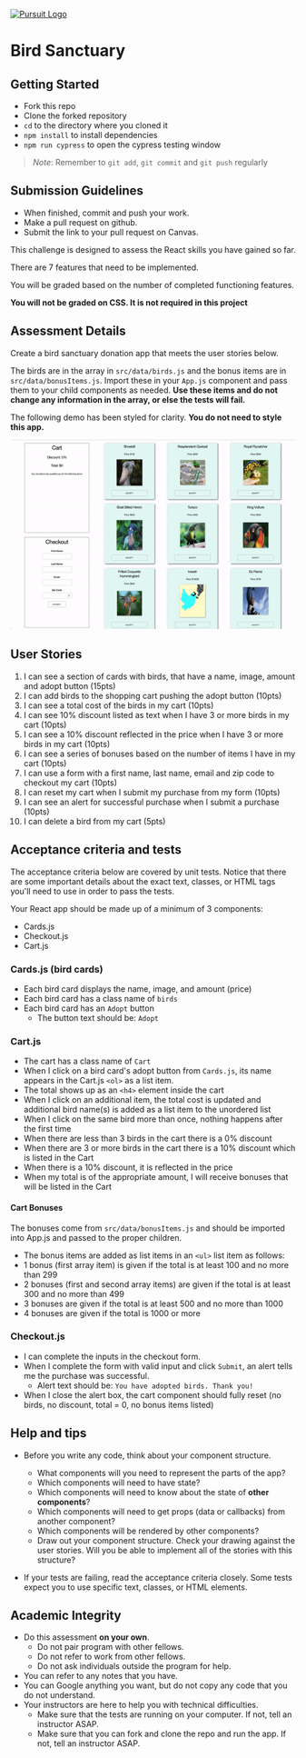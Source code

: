 [![Pursuit Logo](https://avatars1.githubusercontent.com/u/5825944?s=200&v=4)](https://pursuit.org)

# Bird Sanctuary

## Getting Started

- Fork this repo
- Clone the forked repository
- `cd` to the directory where you cloned it
- `npm install` to install dependencies
- `npm run cypress` to open the cypress testing window

> _Note_: Remember to `git add`, `git commit` and `git push` regularly

## Submission Guidelines

- When finished, commit and push your work.
- Make a pull request on github.
- Submit the link to your pull request on Canvas.

This challenge is designed to assess the React skills you have gained so far.

There are 7 features that need to be implemented.

You will be graded based on the number of completed functioning features.

**You will not be graded on CSS. It is not required in this project**

## Assessment Details

Create a bird sanctuary donation app that meets the user stories below.

The birds are in the array in `src/data/birds.js` and the bonus items are in `src/data/bonusItems.js`. Import these in your `App.js` component and pass them to your child components as needed. **Use these items and do not change any information in the array, or else the tests will fail.**

The following demo has been styled for clarity.
**You do not need to style this app.**

![demo gif](./assets/bird-sanctuary.gif)

## User Stories

1. I can see a section of cards with birds, that have a name, image, amount and adopt button (15pts)
1. I can add birds to the shopping cart pushing the adopt button (10pts)
1. I can see a total cost of the birds in my cart (10pts)
1. I can see 10% discount listed as text when I have 3 or more birds in my cart (10pts)
1. I can see a 10% discount reflected in the price when I have 3 or more birds in my cart (10pts)
1. I can see a series of bonuses based on the number of items I have in my cart (10pts)
1. I can use a form with a first name, last name, email and zip code to checkout my cart (10pts)
1. I can reset my cart when I submit my purchase from my form (10pts)
1. I can see an alert for successful purchase when I submit a purchase (10pts)
1. I can delete a bird from my cart (5pts)

## Acceptance criteria and tests

The acceptance criteria below are covered by unit tests. Notice that there are some important details about the exact text, classes, or HTML tags you'll need to use in order to pass the tests.

Your React app should be made up of a minimum of 3 components:

- Cards.js
- Checkout.js
- Cart.js

### Cards.js (bird cards)

- Each bird card displays the name, image, and amount (price)
- Each bird card has a class name of `birds`
- Each bird card has an `Adopt` button
  - The button text should be: `Adopt`

### Cart.js

- The cart has a class name of `Cart`
- When I click on a bird card's adopt button from `Cards.js`, its name appears in the Cart.js `<ol>` as a list item.
- The total shows up as an `<h4>` element inside the cart
- When I click on an additional item, the total cost is updated and additional bird name(s) is added as a list item to the unordered list
- When I click on the same bird more than once, nothing happens after the first time
- When there are less than 3 birds in the cart there is a 0% discount
- When there are 3 or more birds in the cart there is a 10% discount which is listed in the Cart
- When there is a 10% discount, it is reflected in the price
- When my total is of the appropriate amount, I will receive bonuses that will be listed in the Cart

#### Cart Bonuses

The bonuses come from `src/data/bonusItems.js` and should be imported into App.js and passed to the proper children.

- The bonus items are added as list items in an `<ul>` list item as follows:
- 1 bonus (first array item) is given if the total is at least 100 and no more than 299
- 2 bonuses (first and second array items) are given if the total is at least 300 and no more than 499
- 3 bonuses are given if the total is at least 500 and no more than 1000
- 4 bonuses are given if the total is 1000 or more

### Checkout.js

- I can complete the inputs in the checkout form.
- When I complete the form with valid input and click `Submit`, an alert tells me the purchase was successful.
  - Alert text should be: `You have adopted birds. Thank you!`
- When I close the alert box, the cart component should fully reset (no birds, no discount, total = 0, no bonus items listed)

## Help and tips

- Before you write any code, think about your component structure.

  - What components will you need to represent the parts of the app?
  - Which components will need to have state?
  - Which components will need to know about the state of **other components**?
  - Which components will need to get props (data or callbacks) from another component?
  - Which components will be rendered by other components?
  - Draw out your component structure. Check your drawing against the user stories. Will you be able to implement all of the stories with this structure?

- If your tests are failing, read the acceptance criteria closely. Some tests expect you to use specific text, classes, or HTML elements.

## Academic Integrity

- Do this assessment **on your own**.
  - Do not pair program with other fellows.
  - Do not refer to work from other fellows.
  - Do not ask individuals outside the program for help.
- You can refer to any notes that you have.
- You can Google anything you want, but do not copy any code that you do not understand.
- Your instructors are here to help you with technical difficulties.
  - Make sure that the tests are running on your computer. If not, tell an instructor ASAP.
  - Make sure that you can fork and clone the repo and run the app. If not, tell an instructor ASAP.
